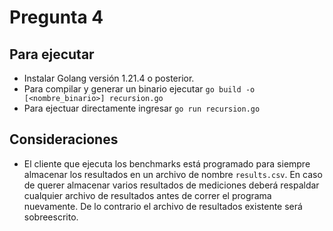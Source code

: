 # Pregunta 4

## Para ejecutar

* Instalar Golang versión 1.21.4 o posterior.
* Para compilar y generar un binario ejecutar `go build -o [<nombre_binario>] recursion.go`
* Para ejectuar directamente ingresar `go run recursion.go`

## Consideraciones

* El cliente que ejecuta los benchmarks está programado para siempre almacenar los resultados en un 
archivo de nombre `results.csv`. En caso de querer almacenar varios resultados de mediciones deberá
respaldar cualquier archivo de resultados antes de correr el programa nuevamente. De lo contrario el 
archivo de resultados existente será sobreescrito.
